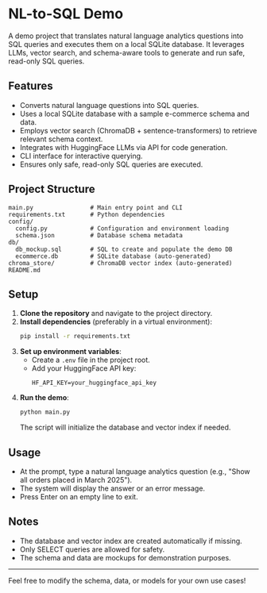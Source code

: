 # NL-to-SQL Demo

A demo project that translates natural language analytics questions into SQL queries and executes them on a local SQLite database. It leverages LLMs, vector search, and schema-aware tools to generate and run safe, read-only SQL queries.

## Features

- Converts natural language questions into SQL queries.
- Uses a local SQLite database with a sample e-commerce schema and data.
- Employs vector search (ChromaDB + sentence-transformers) to retrieve relevant schema context.
- Integrates with HuggingFace LLMs via API for code generation.
- CLI interface for interactive querying.
- Ensures only safe, read-only SQL queries are executed.

## Project Structure

```
main.py                # Main entry point and CLI
requirements.txt       # Python dependencies
config/
  config.py            # Configuration and environment loading
  schema.json          # Database schema metadata
db/
  db_mockup.sql        # SQL to create and populate the demo DB
  ecommerce.db         # SQLite database (auto-generated)
chroma_store/          # ChromaDB vector index (auto-generated)
README.md
```

## Setup

1. **Clone the repository** and navigate to the project directory.
2. **Install dependencies** (preferably in a virtual environment):
   ```bash
   pip install -r requirements.txt
   ```
3. **Set up environment variables**:
   - Create a `.env` file in the project root.
   - Add your HuggingFace API key:
     ```
     HF_API_KEY=your_huggingface_api_key
     ```
4. **Run the demo**:
   ```bash
   python main.py
   ```
   The script will initialize the database and vector index if needed.

## Usage

- At the prompt, type a natural language analytics question (e.g., "Show all orders placed in March 2025").
- The system will display the answer or an error message.
- Press Enter on an empty line to exit.


## Notes

- The database and vector index are created automatically if missing.
- Only SELECT queries are allowed for safety.
- The schema and data are mockups for demonstration purposes.

---

Feel free to modify the schema, data, or models for your own use cases!

